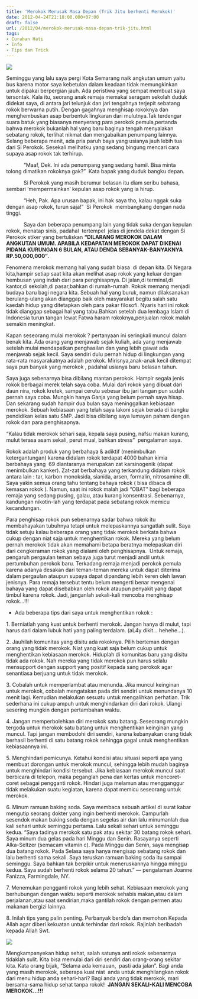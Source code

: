 ```yaml
---
title: 'Merokok Merusak Masa Depan (Trik Jitu berhenti Merokok)'
date: 2012-04-24T21:18:00.000+07:00
draft: false
url: /2012/04/merokok-merusak-masa-depan-trik-jitu.html
tags: 
- Curahan Hati
- Info
- Tips dan Trick
---
```


  

[![](https://blogger.googleusercontent.com/img/b/R29vZ2xl/AVvXsEjzTH1xtPKv6zOqm0jTK0BAbfIoTQPZTNseEOUWuU5YTpxnLwymt_qvVQvKKfWCpj9angoXpVRr3gXN0Hw1tqjTk-k5brfj74oFih86gJdwoEZ5E4bBxgaCDMk3HUsOCJAwkwT53Efz_CM/s320/stop_smoking_or_stop_living_by_pdcunha.jpg)](https://blogger.googleusercontent.com/img/b/R29vZ2xl/AVvXsEjzTH1xtPKv6zOqm0jTK0BAbfIoTQPZTNseEOUWuU5YTpxnLwymt_qvVQvKKfWCpj9angoXpVRr3gXN0Hw1tqjTk-k5brfj74oFih86gJdwoEZ5E4bBxgaCDMk3HUsOCJAwkwT53Efz_CM/s1600/stop_smoking_or_stop_living_by_pdcunha.jpg)

  

Seminggu yang lalu saya pergi Kota Semarang naik angkutan umum yaitu bus karena motor saya kebetulan dalam keadaan tidak memungkinkan untuk dipakai berpergian jauh. Ada peristiwa yang sempat membuat saya tersontak. Kala itu, seorang anak remaja memakai seragam sekolah duduk didekat saya, di antara jari telunjuk dan jari tengahnya terjepit sebatang rokok berwarna putih. Dengan gagahnya menghisap rokoknya dan menghembuskan asap berbentuk lingkaran dari mulutnya.Tak terdengar suara batuk yang biasanya menyerang para perokok pemula,pertanda bahwa merokok bukanlah hal yang baru baginya tengah menyalakan sebatang rokok, terlihat nikmat dan mengabaikan penumpang lainnya. Selang beberapa menit, ada pria paruh baya yang usianya jauh lebih tua dari Si Perokok. Sesekali melihatku yang sedang bingung mencari cara supaya asap rokok tak terhirup.

  

            “Maaf, Dek. Ini ada penumpang yang sedang hamil. Bisa minta tolong dimatikan rokoknya gak?”  Kata bapak yang duduk bangku depan.

            Si Perokok yang masih berumur belasan itu diam seribu bahasa, sembari ‘mempermainkan’ kepulan asap rokok yang ia hirup.

            “Heh, Pak. Apa urusan bapak, ini hak saya tho, kalau nggak suka dengan asap rokok, turun saja!”  Si Perokok  membangkang dengan nada tinggi.

  

            Saya dan beberapa penumpang lain yang tidak suka dengan kepulan rokok, menatap sinis, padahal  tertempel  jelas di jendela dekat dengan Si Perokok stiker yang bertuliskan **“DILARANG MEROKOK DALAM ANGKUTAN UMUM. APABILA KEDAPATAN MEROKOK DAPAT DIKENAI PIDANA KURUNGAN 6 BULAN, ATAU DENDA SEBANYAK-BANYAKNYA RP.50,000,000”**.

  

Fenomena merokok memang hal yang sudah biasa  di depan kita. Di Negara kita,hampir setiap saat kita akan melihat asap rokok yang keluar dengan hembusan yang indah dari para penghisapnya. Di jalan,di terminal,di kantor,di sekolah,di pasar,bahkan di rumah-rumah. Rokok memang menjadi budaya baru bagi negara kita. Sebuah hal yang buruk, namun dilaksanakan berulang-ulang akan dianggap baik oleh masyarakat begitu salah satu kaedah hidup yang ditetapkan oleh para pakar filosofi. Nyaris hari ini rokok tidak dianggap sebagai hal yang tabu.Bahkan setelah dua lembaga Islam di Indonesia turun tangan lewat Fatwa haram rokoknya,penjualan rokok malah semakin meningkat.

  

Kapan seseorang mulai merokok ? pertanyaan ini seringkali muncul dalam benak kita. Ada orang yang menjawab sejak kuliah, ada yang menjawab setelah mulai mendapatkan penghasilan dan yang lebih gawat ada menjawab sejak kecil. Saya sendiri dulu pernah hidup di lingkungan yang rata-rata masyarakatnya adalah perokok. Mirisnya,anak-anak kecil ditempat saya pun banyak yang merokok , padahal usianya baru belasan tahun.

  

Saya juga sebenarnya bisa dibilang mantan perokok. Hampir segala jenis rokok berbagai merek telah saya coba. Mulai dari rokok yang dibuat dari daun nira, rokok kretek, sampai cerutu sebesar ibu jari tangan pun sudah pernah saya coba. Mungkin hanya Ganja yang belum pernah saya hisap. Dan sekarang sudah hampir dua bulan saya meninggalkan kebiasaan merokok. Sebuah kebiasaan yang telah saya lakoni sejak berada di bangku pendidikan kelas satu SMP. Jadi bisa dibilang saya lumayan paham dengan rokok dan para penghisapnya.

  

“Kalau tidak merokok sehari saja, kepala saya pusing, nafsu makan kurang, mulut terasa asam sekali, perut mual, bahkan stress”  pengalaman saya.

  

Rokok adalah produk yang berbahaya & adiktif (menimbulkan ketergantungan) karena didalam rokok terdapat 4000 bahan kimia berbahaya yang  69 diantaranya merupakan zat karsinogenik (dapat menimbulkan kanker). Zat-zat berbahaya yang terkandung didalam rokok antara lain : tar, karbon monoksida, sianida, arsen, formalin, nitrosamine dll. Saya yakin semua orang tahu tentang bahaya rokok ( bisa dibaca di kemasan rokok ). Namun, saat ini rokok malah jadi “OBAT” bagi beberapa remaja yang sedang pusing, galau, atau kurang konsentrasi. Sebenarnya, kandungan nikotin-lah yang terdapat pada sebatang rokok memicu kecandungan.

  

Para penghisap rokok pun sebenarnya sadar bahwa rokok itu membahayakan tubuhnya tetapi untuk melepaskannya sangatlah sulit. Saya tidak setuju kalau beberapa orang yang tidak merokok berkata bahwa cukup dengan niat saja untuk menghentikan rokok. Mereka yang belum pernah merokok tidak akan memahami betapa beratnya melepaskan diri dari cengkeraman rokok yang dialami oleh penghisapnya.  Untuk remaja, pengaruh pergaulan teman sebaya juga turut menjadi andil untuk pertumbuhan perokok baru. Terkadang remaja menjadi perokok pemula karena adanya desakan dari teman-teman mereka untuk dapat diterima dalam pergaulan ataupun supaya dapat dipandang lebih keren oleh lawan jenisnya. Para remaja tersebut tentu belum mengerti benar mengenai bahaya yang dapat disebabkan oleh rokok ataupun penyakit yang dapat timbul karena rokok. Jadi, janganlah sekali-kali mencoba menghisap rokok...!!!

  

*   Ada beberapa tips dari saya untuk menghentikan rokok :

  

  

1\. Berniatlah yang kuat untuk berhenti merokok. Jangan hanya di mulut, tapi harus dari dalam lubuk hati yang paling terdalam. (aL4y dikit... hehehe...).

  

2\. Jauhilah komunitas yang disitu ada rokoknya. Pilih berteman dengan orang yang tidak merokok. Niat yang kuat saja belum cukup untuk menghentikan kebiasaan merokok. Hiduplah di komunitas baru yang disitu tidak ada rokok. Nah mereka yang tidak merokok pun harus selalu mensupport dengan support yang positif kepada sang perokok agar senantiasa berjuang untuk tidak merokok.

  

3\. Cobalah untuk memperlambat atau menunda. Jika muncul keinginan untuk merokok, cobalah mengatakan pada diri sendiri untuk menundanya 10 menit lagi. Kemudian melakukan sesuatu untuk mengalihkan perhatian. Trik sederhana ini cukup ampuh untuk menghindarkan diri dari rokok. Ulangi sesering mungkin dengan pertambahan waktu.

  

4\. Jangan memperbolehkan diri merokok satu batang. Seseorang mungkin tergoda untuk merokok satu batang untuk menghentikan keinginan yang muncul. Tapi jangan membodohi diri sendiri, karena kebanyakan orang tidak berhasil berhenti di satu batang rokok sehingga gagal untuk menghentikan kebiasaannya ini.

  

5\. Menghindari pemicunya. Ketahui kondisi atau situasi seperti apa yang membuat dorongan untuk merokok muncul, sehingga lebih mudah baginya untuk menghindari kondisi tersebut. Jika kebiasaan merokok muncul saat berbicara di telepon, maka peganglah pena dan kertas untuk mencoret-coret sebagai pengganti rokok. Hindari juga melamun atau mengganggur tidak melakukan suatu kegiatan, karena dapat memicu seseorang untuk merokok.

  

6\. Minum ramuan baking soda. Saya membaca sebuah artikel di surat kabar mengutip seorang dokter yang ingin berhenti merokok. Campurlah sesendok makan baking soda dengan segelas air dan lalu minumanlah dua kali sehari untuk seminggu pertama. Lalu sekali sehari untuk seminggu kedua. “Saya tadinya merokok satu pak atau sekitar 30 batang rokok sehari. Saya minum dua gelas pada hari Minggu dan Senin. Rasayanya seperti Alka-Seltzer (semacam vitamin c). Pada Minggu dan Senin, saya mengisap dua batang rokok. Pada Selasa saya hanya mengisap sebatang rokok dan lalu berhenti sama sekali. Saya teruskan ramuan baking soda itu sampai seminggu. Saya bahkan tak berpikir untuk meneruskannya hingga minggu kedua. Saya sudah berhenti rokok selama 20 tahun.” ­— pengalaman Joanne Fanizza, Farmingdale, NY.

  

7\. Menemukan pengganti rokok yang lebih sehat. Kebiasaan merokok yang berhubungan dengan waktu seperti merokok sehabis makan,atau dalam perjalanan,atau saat sendirian,maka gantilah rokok dengan permen atau makanan bergizi lainnya.

  

8\. Inilah tips yang palin penting. Perbanyak berdo’a dan memohon Kepada Allah agar diberi kekuatan untuk terhindar dari rokok. Rajinlah beribadah kepada Allah Swt.

  

[![](https://blogger.googleusercontent.com/img/b/R29vZ2xl/AVvXsEg8T6ZZ7XONBlJ9qJxzKOgo2B6XI6kWRCUSrMIEQSx6v8lu3GuKCNrPjEIAdU7YxkcMTbm726SmsrQMYYGVRbftfq0H0wgs2YT_vF3tQZnpxisyHYomsENHUn_1o3s8fpkse4dzpf3jYbk/s320/sampulsmoke.jpg)](https://blogger.googleusercontent.com/img/b/R29vZ2xl/AVvXsEg8T6ZZ7XONBlJ9qJxzKOgo2B6XI6kWRCUSrMIEQSx6v8lu3GuKCNrPjEIAdU7YxkcMTbm726SmsrQMYYGVRbftfq0H0wgs2YT_vF3tQZnpxisyHYomsENHUn_1o3s8fpkse4dzpf3jYbk/s1600/sampulsmoke.jpg)

  

  

Mengkampanyekan hidup sehat, salah satunya anti rokok sebenarnya tidaklah sulit. Kita bisa memulai dari diri sendiri dan orang-orang sekitar kita. Kata orang bijak, “Selama ada kemauan,  pasti ada jalan”. Bagi anda yang masih merokok, seberapa kuat niat  anda untuk menghilangkan rokok dari menu hidup anda sehari-hari? Bagi anda yang tidak merokok, mari bersama-sama hidup sehat tanpa rokok!  **JANGAN SEKALI-KALI MENCOBA MEROKOK...!!!**
